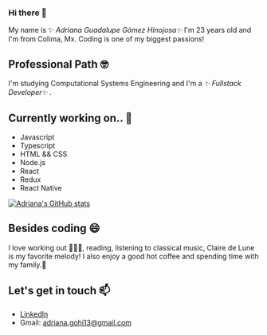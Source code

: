 ### Hi there 👋

My name is ✨ _Adriana Guadalupe Gómez Hinojosa✨_ I'm 23 years old and I'm from Colima, Mx.
Coding is one of my biggest passions!

## Professional Path 🤓
I'm studying Computational Systems Engineering and I'm a _✨ Fullstack Developer✨_ .

## Currently working on.. 🔭
- Javascript
- Typescript
- HTML && CSS
- Node.js
- React
- Redux
- React Native

[![Adriana's GitHub stats](https://github-readme-stats.vercel.app/api?username=adrianagh13)](https://github.com/anuraghazra/github-readme-stats)

## Besides coding 😄 
I love working out 🏋🏻‍♀️, reading, listening to classical music, Claire de Lune is my favorite melody! 
I also enjoy a good hot coffee and spending time with my family.🥰

## Let's get in touch 📫 
- [LinkedIn](https://www.linkedin.com/in/adriana-guadalupe-g%C3%B3mez-hinojosa-762117204/)
- Gmail: adriana.gohi13@gmail.com
